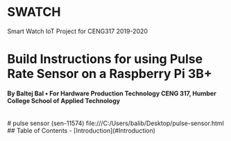 # SWATCH
Smart Watch IoT Project for CENG317 2019-2020

# Build Instructions for using Pulse Rate Sensor on a Raspberry Pi 3B+
####            By Baltej Bal • For Hardware Production Technology CENG 317, Humber College School of Applied Technology

<br />
 # pulse sensor (sen-11574)
 file:///C:/Users/balib/Desktop/pulse-sensor.html
## Table of Contents
- [Introduction](#Introduction)
